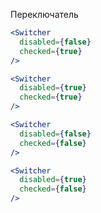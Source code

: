 Переключатель

```jsx
<Switcher
  disabled={false}
  checked={true}
/>
```

```jsx
<Switcher
  disabled={true}
  checked={true}
/>
```

```jsx
<Switcher
  disabled={false}
  checked={false}
/>
```

```jsx
<Switcher
  disabled={true}
  checked={false}
/>
```
